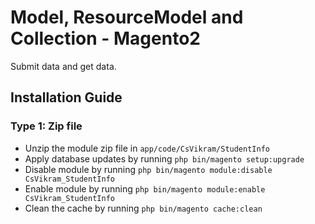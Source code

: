 # Model, ResourceModel and Collection - Magento2
Submit data and get data.


## Installation Guide

### Type 1: Zip file

 - Unzip the module zip file in `app/code/CsVikram/StudentInfo`
 - Apply database updates by running `php bin/magento setup:upgrade`
 - Disable module by running `php bin/magento module:disable CsVikram_StudentInfo`
 - Enable module by running `php bin/magento module:enable CsVikram_StudentInfo`
 - Clean the cache by running `php bin/magento cache:clean`

